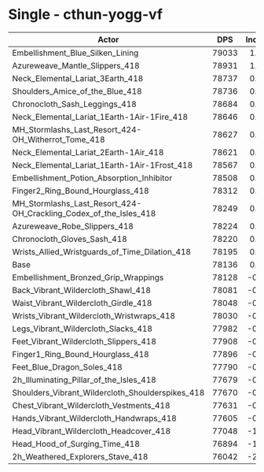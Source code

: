 # Single - cthun-yogg-vf
| Actor | DPS | Increase |
|---|:---:|:---:|
|Embellishment_Blue_Silken_Lining|79033|1.15%|
|Azureweave_Mantle_Slippers_418|78931|1.02%|
|Neck_Elemental_Lariat_3Earth_418|78737|0.77%|
|Shoulders_Amice_of_the_Blue_418|78736|0.77%|
|Chronocloth_Sash_Leggings_418|78684|0.70%|
|Neck_Elemental_Lariat_1Earth-1Air-1Fire_418|78646|0.65%|
|MH_Stormlashs_Last_Resort_424-OH_Witherrot_Tome_418|78627|0.63%|
|Neck_Elemental_Lariat_2Earth-1Air_418|78621|0.62%|
|Neck_Elemental_Lariat_1Earth-1Air-1Frost_418|78567|0.55%|
|Embellishment_Potion_Absorption_Inhibitor|78508|0.48%|
|Finger2_Ring_Bound_Hourglass_418|78312|0.23%|
|MH_Stormlashs_Last_Resort_424-OH_Crackling_Codex_of_the_Isles_418|78249|0.14%|
|Azureweave_Robe_Slippers_418|78224|0.11%|
|Chronocloth_Gloves_Sash_418|78220|0.11%|
|Wrists_Allied_Wristguards_of_Time_Dilation_418|78195|0.08%|
|Base|78136|0.00%|
|Embellishment_Bronzed_Grip_Wrappings|78128|-0.01%|
|Back_Vibrant_Wildercloth_Shawl_418|78081|-0.07%|
|Waist_Vibrant_Wildercloth_Girdle_418|78048|-0.11%|
|Wrists_Vibrant_Wildercloth_Wristwraps_418|78030|-0.14%|
|Legs_Vibrant_Wildercloth_Slacks_418|77982|-0.20%|
|Feet_Vibrant_Wildercloth_Slippers_418|77908|-0.29%|
|Finger1_Ring_Bound_Hourglass_418|77896|-0.31%|
|Feet_Blue_Dragon_Soles_418|77790|-0.44%|
|2h_Illuminating_Pillar_of_the_Isles_418|77679|-0.58%|
|Shoulders_Vibrant_Wildercloth_Shoulderspikes_418|77670|-0.60%|
|Chest_Vibrant_Wildercloth_Vestments_418|77631|-0.65%|
|Hands_Vibrant_Wildercloth_Handwraps_418|77605|-0.68%|
|Head_Vibrant_Wildercloth_Headcover_418|77048|-1.39%|
|Head_Hood_of_Surging_Time_418|76894|-1.59%|
|2h_Weathered_Explorers_Stave_418|76042|-2.68%|
